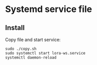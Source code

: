 # Systemd service file

## Install

Copy file and start service:
```
sudo ./copy.sh
sudo systemctl start lora-ws.service
systemctl daemon-reload
```
